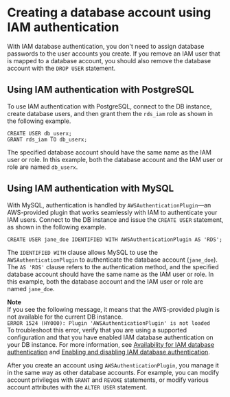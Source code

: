 # Creating a database account using IAM authentication<a name="UsingWithRDS.IAMDBAuth.DBAccounts"></a>

With IAM database authentication, you don't need to assign database passwords to the user accounts you create\. If you remove an IAM user that is mapped to a database account, you should also remove the database account with the `DROP USER` statement\.

## Using IAM authentication with PostgreSQL<a name="UsingWithRDS.IAMDBAuth.DBAccounts.PostgreSQL"></a>

To use IAM authentication with PostgreSQL, connect to the DB instance, create database users, and then grant them the `rds_iam` role as shown in the following example\.

```
CREATE USER db_userx; 
GRANT rds_iam TO db_userx;
```

The specified database account should have the same name as the IAM user or role\. In this example, both the database account and the IAM user or role are named `db_userx`\. 

## Using IAM authentication with MySQL<a name="UsingWithRDS.IAMDBAuth.DBAccounts.MySQL"></a>

With MySQL, authentication is handled by `AWSAuthenticationPlugin`—an AWS\-provided plugin that works seamlessly with IAM to authenticate your IAM users\. Connect to the DB instance and issue the `CREATE USER` statement, as shown in the following example\.

```
CREATE USER jane_doe IDENTIFIED WITH AWSAuthenticationPlugin AS 'RDS'; 
```

The `IDENTIFIED WITH` clause allows MySQL to use the `AWSAuthenticationPlugin` to authenticate the database account \(`jane_doe`\)\. The `AS 'RDS'` clause refers to the authentication method, and the specified database account should have the same name as the IAM user or role\. In this example, both the database account and the IAM user or role are named `jane_doe`\. 

**Note**  
If you see the following message, it means that the AWS\-provided plugin is not available for the current DB instance\.  
`ERROR 1524 (HY000): Plugin 'AWSAuthenticationPlugin' is not loaded`  
To troubleshoot this error, verify that you are using a supported configuration and that you have enabled IAM database authentication on your DB instance\. For more information, see [Availability for IAM database authentication](UsingWithRDS.IAMDBAuth.md#UsingWithRDS.IAMDBAuth.Availability) and [Enabling and disabling IAM database authentication](UsingWithRDS.IAMDBAuth.Enabling.md)\.

After you create an account using `AWSAuthenticationPlugin`, you manage it in the same way as other database accounts\. For example, you can modify account privileges with `GRANT` and `REVOKE` statements, or modify various account attributes with the `ALTER USER` statement\. 